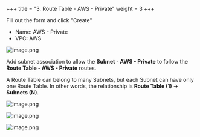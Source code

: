 +++
title = "3. Route Table - AWS - Private"
weight = 3
+++


Fill out the form and click "Create"

- Name: AWS - Private
- VPC: AWS

![image.png](/images/003-iii-setup-vpc-aws-resources/10-363369-image.png)


Add subnet association to allow the **Subnet - AWS - Private** to follow the **Route Table - AWS - Private** routes.


A Route Table can belong to many Subnets, but each Subnet can have only one Route Table.
In other words, the relationship is **Route Table (1) → Subnets (N)**.


![image.png](/images/003-iii-setup-vpc-aws-resources/10-996412-image.png)


![image.png](/images/003-iii-setup-vpc-aws-resources/10-131528-image.png)


![image.png](/images/003-iii-setup-vpc-aws-resources/10-723907-image.png)


